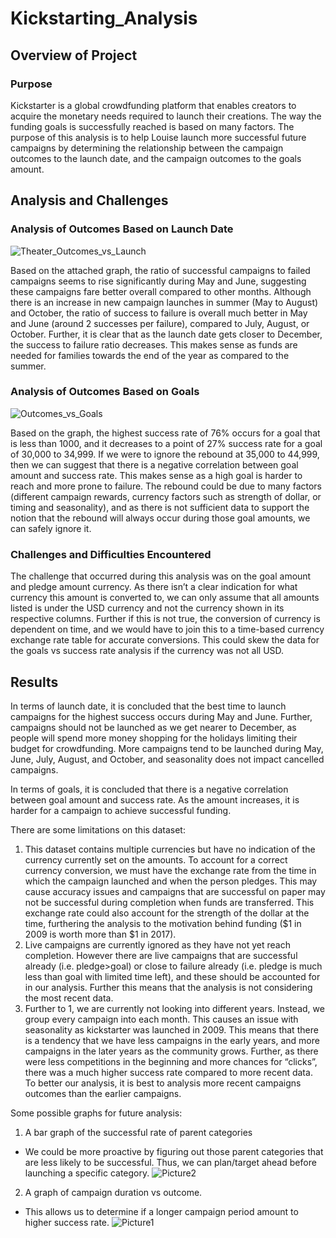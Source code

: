 # Kickstarting_Analysis
## Overview of Project
### Purpose
Kickstarter is a global crowdfunding platform that enables creators to acquire the monetary needs required to launch their creations. The way the funding goals is successfully reached is based on many factors. The purpose of this analysis is to help Louise launch more successful future campaigns by determining the relationship between the campaign outcomes to the launch date, and the campaign outcomes to the goals amount. 
## Analysis and Challenges
### Analysis of Outcomes Based on Launch Date
![Theater_Outcomes_vs_Launch](https://user-images.githubusercontent.com/67567087/147794923-a62d38bb-361b-4790-97f8-97a8e512a066.png)

Based on the attached graph, the ratio of successful campaigns to failed campaigns seems to rise significantly during May and June, suggesting these campaigns fare better overall compared to other months. Although there is an increase in new campaign launches in summer (May to August) and October, the ratio of success to failure is overall much better in May and June (around 2 successes per failure), compared to July, August, or October. Further, it is clear that as the launch date gets closer to December, the success to failure ratio decreases. This makes sense as funds are needed for families towards the end of the year as compared to the summer. 
### Analysis of Outcomes Based on Goals
![Outcomes_vs_Goals](https://user-images.githubusercontent.com/67567087/147794930-06e8aa1b-c801-4f01-b705-9e2dd1994ba9.png)

Based on the graph, the highest success rate of 76% occurs for a goal that is less than 1000, and it decreases to a point of 27% success rate for a goal of 30,000 to 34,999. If we were to ignore the rebound at 35,000 to 44,999, then we can suggest that there is a negative correlation between goal amount and success rate. This makes sense as a high goal is harder to reach and more prone to failure. The rebound could be due to many factors (different campaign rewards, currency factors such as strength of dollar, or timing and seasonality), and as there is not sufficient data to support the notion that the rebound will always occur during those goal amounts, we can safely ignore it. 
### Challenges and Difficulties Encountered
The challenge that occurred during this analysis was on the goal amount and pledge amount currency. As there isn’t a clear indication for what currency this amount is converted to, we can only assume that all amounts listed is under the USD currency and not the currency shown in its respective columns. Further if this is not true, the conversion of currency is dependent on time, and we would have to join this to a time-based currency exchange rate table for accurate conversions. This could skew the data for the goals vs success rate analysis if the currency was not all USD. 
## Results
In terms of launch date, it is concluded that the best time to launch campaigns for the highest success occurs during May and June. Further, campaigns should not be launched as we get nearer to December, as people will spend more money shopping for the holidays limiting their budget for crowdfunding. 
More campaigns tend to be launched during May, June, July, August, and October, and seasonality does not impact cancelled campaigns. 
 
In terms of goals, it is concluded that there is a negative correlation between goal amount and success rate. As the amount increases, it is harder for a campaign to achieve successful funding. 

There are some limitations on this dataset:
1) This dataset contains multiple currencies but have no indication of the currency currently set on the amounts. To account for a correct currency conversion, we must have the exchange rate from the time in which the campaign launched and when the person pledges. This may cause accuracy issues and campaigns that are successful on paper may not be successful during completion when funds are transferred. This exchange rate could also account for the strength of the dollar at the time, furthering the analysis to the motivation behind funding ($1 in 2009 is worth more than $1 in 2017). 
2) Live campaigns are currently ignored as they have not yet reach completion. However there are live campaigns that are successful already (i.e. pledge>goal) or close to failure already (i.e. pledge is much less than goal with limited time left), and these should be accounted for in our analysis. Further this means that the analysis is not considering the most recent data.
3) Further to 1, we are currently not looking into different years. Instead, we group every campaign into each month. This causes an issue with seasonality as kickstarter was launched in 2009. This means that there is a tendency that we have less campaigns in the early years, and more campaigns in the later years as the community grows. Further, as there were less competitions in the beginning and more chances for “clicks”, there was a much higher success rate compared to more recent data. To better our analysis, it is best to analysis more recent campaigns outcomes than the earlier campaigns. 

Some possible graphs for future analysis: 
1) A bar graph of the successful rate of parent categories
  - We could be more proactive by figuring out those parent categories that are less likely to be successful. Thus, we can plan/target ahead before launching a specific category. 
![Picture2](https://user-images.githubusercontent.com/67567087/147795037-26435c72-627c-450d-b741-c25ddd043614.png)

2) A graph of campaign duration vs outcome. 
  - This allows us to determine if a longer campaign period amount to higher success rate.
![Picture1](https://user-images.githubusercontent.com/67567087/147795046-535db260-8c43-4a3a-a67b-e8eea9c505cd.png)


